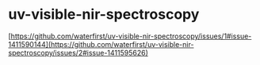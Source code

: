 # uv-visible-nir-spectroscopy

[https://github.com/waterfirst/uv-visible-nir-spectroscopy/issues/1#issue-1411590144](https://github.com/waterfirst/uv-visible-nir-spectroscopy/issues/2#issue-1411595626)
